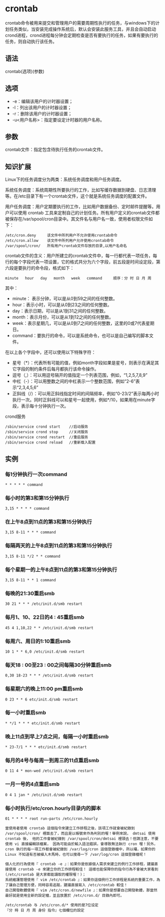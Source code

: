 # crontab

crontab命令被用来提交和管理用户的需要周期性执行的任务，与windows下的计划任务类似，当安装完成操作系统后，默认会安装此服务工具，并且会自动启动crond进程，crond进程每分钟会定期检查是否有要执行的任务，如果有要执行的任务，则自动执行该任务。

## 语法

crontab(选项)(参数)

## 选项

* -e：编辑该用户的计时器设置；
* -l：列出该用户的计时器设置；
* -r：删除该用户的计时器设置；
* -u<用户名称>：指定要设定计时器的用户名称。

## 参数

crontab文件：指定包含待执行任务的crontab文件。

## 知识扩展

Linux下的任务调度分为两类：系统任务调度和用户任务调度。

系统任务调度：系统周期性所要执行的工作，比如写缓存数据到硬盘、日志清理等。在/etc目录下有一个crontab文件，这个就是系统任务调度的配置文件。

用户任务调度：用户定期要执行的工作，比如用户数据备份、定时邮件提醒等。用户可以使用 crontab 工具来定制自己的计划任务。所有用户定义的crontab文件都被保存在/var/spool/cron目录中。其文件名与用户名一致，使用者权限文件如下：

	/etc/cron.deny     该文件中所列用户不允许使用crontab命令
	/etc/cron.allow    该文件中所列用户允许使用crontab命令
	/var/spool/cron/   所有用户crontab文件存放的目录,以用户名命名

crontab文件的含义：用户所建立的crontab文件中，每一行都代表一项任务，每行的每个字段代表一项设置，它的格式共分为六个字段，前五段是时间设定段，第六段是要执行的命令段，格式如下：

	minute   hour   day   month   week   command     顺序：分 时 日 月 周

其中：

* minute： 表示分钟，可以是从0到59之间的任何整数。
* hour：表示小时，可以是从0到23之间的任何整数。
* day：表示日期，可以是从1到31之间的任何整数。
* month：表示月份，可以是从1到12之间的任何整数。
* week：表示星期几，可以是从0到7之间的任何整数，这里的0或7代表星期日。
* command：要执行的命令，可以是系统命令，也可以是自己编写的脚本文件。

在以上各个字段中，还可以使用以下特殊字符：

* 星号（*）：代表所有可能的值，例如month字段如果是星号，则表示在满足其它字段的制约条件后每月都执行该命令操作。
* 逗号（,）：可以用逗号隔开的值指定一个列表范围，例如，“1,2,5,7,8,9”
* 中杠（-）：可以用整数之间的中杠表示一个整数范围，例如“2-6”表示“2,3,4,5,6”
* 正斜线（/）：可以用正斜线指定时间的间隔频率，例如“0-23/2”表示每两小时执行一次。同时正斜线可以和星号一起使用，例如*/10，如果用在minute字段，表示每十分钟执行一次。

crond服务

	/sbin/service crond start    //启动服务
	/sbin/service crond stop     //关闭服务
	/sbin/service crond restart  //重启服务
	/sbin/service crond reload   //重新载入配置

## 实例

### 每1分钟执行一次command
	
	* * * * * command

### 每小时的第3和第15分钟执行

	3,15 * * * * command

### 在上午8点到11点的第3和第15分钟执行

	3,15 8-11 * * * command

### 每隔两天的上午8点到11点的第3和第15分钟执行

	3,15 8-11 */2 * * command

### 每个星期一的上午8点到11点的第3和第15分钟执行
	
	3,15 8-11 * * 1 command

### 每晚的21:30重启smb

	30 21 * * * /etc/init.d/smb restart

### 每月1、10、22日的4 : 45重启smb 

	45 4 1,10,22 * * /etc/init.d/smb restart

### 每周六、周日的1:10重启smb
	
	10 1 * * 6,0 /etc/init.d/smb restart

### 每天18 : 00至23 : 00之间每隔30分钟重启smb 

	0,30 18-23 * * * /etc/init.d/smb restart

### 每星期六的晚上11:00 pm重启smb 

	0 23 * * 6 etc/init.d/smb restart

### 每一小时重启smb 
	
	* */1 * * * etc/init.d/smb restart

### 晚上11点到早上7点之间，每隔一小时重启smb

	* 23-7/1 * * * etc/init.d/smb restart

### 每月的4号与每周一到周三的11点重启smb 

	0 11 4 * mon-wed /etc/init.d/smb restart

### 一月一号的4点重启smb
	
	0 4 1 jan * /etc/init.d/smb restart

### 每小时执行/etc/cron.hourly目录内的脚本

	01 * * * * root run-parts /etc/cron.hourly

~~~
當使用者使用 crontab 這個指令來建立工作排程之後，該項工作就會被紀錄到 /var/spool/cron/ 裡面去了，而且是以帳號來作為判別的喔！舉例來說， dmtsai 使用 crontab 後， 他的工作會被紀錄到 /var/spool/cron/dmtsai 裡頭去！但請注意，不要使用 vi 直接編輯該檔案， 因為可能由於輸入語法錯誤，會導致無法執行 cron 喔！另外， cron 執行的每一項工作都會被紀錄到 /var/log/cron 這個登錄檔中，所以囉，如果你的 Linux 不知道有否被植入木馬時，也可以搜尋一下 /var/log/cron 這個登錄檔呢！
~~~

~~~
個人化的行為使用『 crontab -e 』：如果你是依據個人需求來建立的例行工作排程，建議直接使用 crontab -e 來建立你的工作排程較佳！ 這樣也能保障你的指令行為不會被大家看到 (/etc/crontab 是大家都能讀取的權限喔！)；
系統維護管理使用『 vim /etc/crontab 』：如果你這個例行工作排程是系統的重要工作，為了讓自己管理方便，同時容易追蹤，建議直接寫入 /etc/crontab 較佳！
自己開發軟體使用『 vim /etc/cron.d/newfile 』：如果你是想要自己開發軟體，那當然最好就是使用全新的設定檔，並且放置於 /etc/cron.d/ 目錄內即可。

/etc/crontab 与 /etc/cron.d/* 使用的是7位设定
『分 時 日 月 周 身份 指令』七個欄位的設定
~~~
